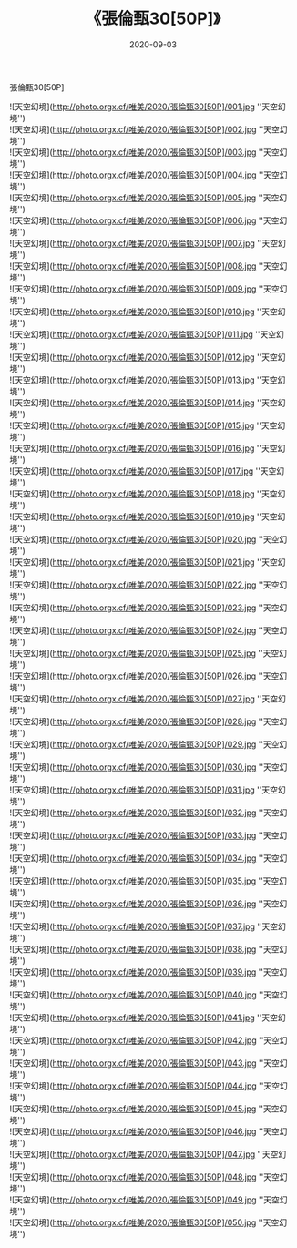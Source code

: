 ﻿---
layout: post
title: 《張倫甄30[50P]》
date: 2020-09-03
img: http://photo.orgx.cf/唯美/2020/張倫甄30[50P]/000.jpg
tags: [美女,清纯,唯美]
---

張倫甄30[50P]



![天空幻境](http://photo.orgx.cf/唯美/2020/張倫甄30[50P]/001.jpg ''天空幻境'')<br>
![天空幻境](http://photo.orgx.cf/唯美/2020/張倫甄30[50P]/002.jpg ''天空幻境'')<br>
![天空幻境](http://photo.orgx.cf/唯美/2020/張倫甄30[50P]/003.jpg ''天空幻境'')<br>
![天空幻境](http://photo.orgx.cf/唯美/2020/張倫甄30[50P]/004.jpg ''天空幻境'')<br>
![天空幻境](http://photo.orgx.cf/唯美/2020/張倫甄30[50P]/005.jpg ''天空幻境'')<br>
![天空幻境](http://photo.orgx.cf/唯美/2020/張倫甄30[50P]/006.jpg ''天空幻境'')<br>
![天空幻境](http://photo.orgx.cf/唯美/2020/張倫甄30[50P]/007.jpg ''天空幻境'')<br>
![天空幻境](http://photo.orgx.cf/唯美/2020/張倫甄30[50P]/008.jpg ''天空幻境'')<br>
![天空幻境](http://photo.orgx.cf/唯美/2020/張倫甄30[50P]/009.jpg ''天空幻境'')<br>
![天空幻境](http://photo.orgx.cf/唯美/2020/張倫甄30[50P]/010.jpg ''天空幻境'')<br>
![天空幻境](http://photo.orgx.cf/唯美/2020/張倫甄30[50P]/011.jpg ''天空幻境'')<br>
![天空幻境](http://photo.orgx.cf/唯美/2020/張倫甄30[50P]/012.jpg ''天空幻境'')<br>
![天空幻境](http://photo.orgx.cf/唯美/2020/張倫甄30[50P]/013.jpg ''天空幻境'')<br>
![天空幻境](http://photo.orgx.cf/唯美/2020/張倫甄30[50P]/014.jpg ''天空幻境'')<br>
![天空幻境](http://photo.orgx.cf/唯美/2020/張倫甄30[50P]/015.jpg ''天空幻境'')<br>
![天空幻境](http://photo.orgx.cf/唯美/2020/張倫甄30[50P]/016.jpg ''天空幻境'')<br>
![天空幻境](http://photo.orgx.cf/唯美/2020/張倫甄30[50P]/017.jpg ''天空幻境'')<br>
![天空幻境](http://photo.orgx.cf/唯美/2020/張倫甄30[50P]/018.jpg ''天空幻境'')<br>
![天空幻境](http://photo.orgx.cf/唯美/2020/張倫甄30[50P]/019.jpg ''天空幻境'')<br>
![天空幻境](http://photo.orgx.cf/唯美/2020/張倫甄30[50P]/020.jpg ''天空幻境'')<br>
![天空幻境](http://photo.orgx.cf/唯美/2020/張倫甄30[50P]/021.jpg ''天空幻境'')<br>
![天空幻境](http://photo.orgx.cf/唯美/2020/張倫甄30[50P]/022.jpg ''天空幻境'')<br>
![天空幻境](http://photo.orgx.cf/唯美/2020/張倫甄30[50P]/023.jpg ''天空幻境'')<br>
![天空幻境](http://photo.orgx.cf/唯美/2020/張倫甄30[50P]/024.jpg ''天空幻境'')<br>
![天空幻境](http://photo.orgx.cf/唯美/2020/張倫甄30[50P]/025.jpg ''天空幻境'')<br>
![天空幻境](http://photo.orgx.cf/唯美/2020/張倫甄30[50P]/026.jpg ''天空幻境'')<br>
![天空幻境](http://photo.orgx.cf/唯美/2020/張倫甄30[50P]/027.jpg ''天空幻境'')<br>
![天空幻境](http://photo.orgx.cf/唯美/2020/張倫甄30[50P]/028.jpg ''天空幻境'')<br>
![天空幻境](http://photo.orgx.cf/唯美/2020/張倫甄30[50P]/029.jpg ''天空幻境'')<br>
![天空幻境](http://photo.orgx.cf/唯美/2020/張倫甄30[50P]/030.jpg ''天空幻境'')<br>
![天空幻境](http://photo.orgx.cf/唯美/2020/張倫甄30[50P]/031.jpg ''天空幻境'')<br>
![天空幻境](http://photo.orgx.cf/唯美/2020/張倫甄30[50P]/032.jpg ''天空幻境'')<br>
![天空幻境](http://photo.orgx.cf/唯美/2020/張倫甄30[50P]/033.jpg ''天空幻境'')<br>
![天空幻境](http://photo.orgx.cf/唯美/2020/張倫甄30[50P]/034.jpg ''天空幻境'')<br>
![天空幻境](http://photo.orgx.cf/唯美/2020/張倫甄30[50P]/035.jpg ''天空幻境'')<br>
![天空幻境](http://photo.orgx.cf/唯美/2020/張倫甄30[50P]/036.jpg ''天空幻境'')<br>
![天空幻境](http://photo.orgx.cf/唯美/2020/張倫甄30[50P]/037.jpg ''天空幻境'')<br>
![天空幻境](http://photo.orgx.cf/唯美/2020/張倫甄30[50P]/038.jpg ''天空幻境'')<br>
![天空幻境](http://photo.orgx.cf/唯美/2020/張倫甄30[50P]/039.jpg ''天空幻境'')<br>
![天空幻境](http://photo.orgx.cf/唯美/2020/張倫甄30[50P]/040.jpg ''天空幻境'')<br>
![天空幻境](http://photo.orgx.cf/唯美/2020/張倫甄30[50P]/041.jpg ''天空幻境'')<br>
![天空幻境](http://photo.orgx.cf/唯美/2020/張倫甄30[50P]/042.jpg ''天空幻境'')<br>
![天空幻境](http://photo.orgx.cf/唯美/2020/張倫甄30[50P]/043.jpg ''天空幻境'')<br>
![天空幻境](http://photo.orgx.cf/唯美/2020/張倫甄30[50P]/044.jpg ''天空幻境'')<br>
![天空幻境](http://photo.orgx.cf/唯美/2020/張倫甄30[50P]/045.jpg ''天空幻境'')<br>
![天空幻境](http://photo.orgx.cf/唯美/2020/張倫甄30[50P]/046.jpg ''天空幻境'')<br>
![天空幻境](http://photo.orgx.cf/唯美/2020/張倫甄30[50P]/047.jpg ''天空幻境'')<br>
![天空幻境](http://photo.orgx.cf/唯美/2020/張倫甄30[50P]/048.jpg ''天空幻境'')<br>
![天空幻境](http://photo.orgx.cf/唯美/2020/張倫甄30[50P]/049.jpg ''天空幻境'')<br>
![天空幻境](http://photo.orgx.cf/唯美/2020/張倫甄30[50P]/050.jpg ''天空幻境'')<br>